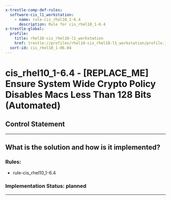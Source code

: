```yaml
---
x-trestle-comp-def-rules:
  software-cis_l1_workstation:
    - name: rule-cis_rhel10_1-6.4
      description: Rule for cis_rhel10_1-6.4
x-trestle-global:
  profile:
    title: rhel10-cis_rhel10-l1_workstation
    href: trestle://profiles/rhel10-cis_rhel10-l1_workstation/profile.json
  sort-id: cis_rhel10_1-06.04
---
```


# cis_rhel10_1-6.4 - \[REPLACE_ME\] Ensure System Wide Crypto Policy Disables Macs Less Than 128 Bits (Automated)

## Control Statement

______________________________________________________________________

## What is the solution and how is it implemented?

<!-- For implementation status enter one of: implemented, partial, planned, alternative, not-applicable -->

<!-- Note that the list of rules under ### Rules: is read-only and changes will not be captured after assembly to JSON -->

<!-- Add control implementation description here for control: cis_rhel10_1-6.4 -->

### Rules:

  - rule-cis_rhel10_1-6.4

### Implementation Status: planned

______________________________________________________________________
